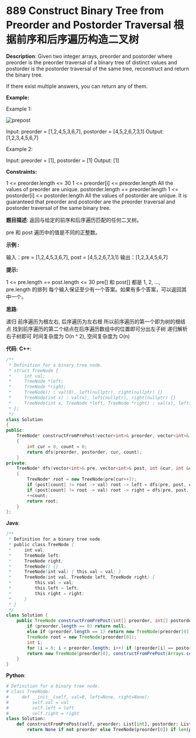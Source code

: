 # 889 Construct Binary Tree from Preorder and Postorder Traversal 根据前序和后序遍历构造二叉树

__Description__:
Given two integer arrays, preorder and postorder where preorder is the preorder traversal of a binary tree of distinct values and postorder is the postorder traversal of the same tree, reconstruct and return the binary tree.

If there exist multiple answers, you can return any of them.

__Example:__

Example 1:

![prepost](https://assets.leetcode.com/uploads/2021/07/24/lc-prepost.jpg)

Input: preorder = [1,2,4,5,3,6,7], postorder = [4,5,2,6,7,3,1]
Output: [1,2,3,4,5,6,7]

Example 2:

Input: preorder = [1], postorder = [1]
Output: [1]

__Constraints:__

1 <= preorder.length <= 30
1 <= preorder[i] <= preorder.length
All the values of preorder are unique.
postorder.length == preorder.length
1 <= postorder[i] <= postorder.length
All the values of postorder are unique.
It is guaranteed that preorder and postorder are the preorder traversal and postorder traversal of the same binary tree.

__题目描述__:
返回与给定的前序和后序遍历匹配的任何二叉树。

pre 和 post 遍历中的值是不同的正整数。

__示例 :__

输入：pre = [1,2,4,5,3,6,7], post = [4,5,2,6,7,3,1]
输出：[1,2,3,4,5,6,7]

__提示:__

1 <= pre.length == post.length <= 30
pre[] 和 post[] 都是 1, 2, ..., pre.length 的排列
每个输入保证至少有一个答案。如果有多个答案，可以返回其中一个。

__思路__:

递归
前序遍历为根左右, 后序遍历为左右根
所以前序遍历的第一个即为树的根结点
找到前序遍历的第二个结点在后序遍历数组中的位置即可分出左子树
递归解析右子树即可
时间复杂度为 O(n ^ 2), 空间复杂度为 O(n)

__代码__:
__C++__:

```C++
/**
 * Definition for a binary tree node.
 * struct TreeNode {
 *     int val;
 *     TreeNode *left;
 *     TreeNode *right;
 *     TreeNode() : val(0), left(nullptr), right(nullptr) {}
 *     TreeNode(int x) : val(x), left(nullptr), right(nullptr) {}
 *     TreeNode(int x, TreeNode *left, TreeNode *right) : val(x), left(left), right(right) {}
 * };
 */
class Solution 
{
public:
    TreeNode* constructFromPrePost(vector<int>& preorder, vector<int>& postorder) 
    {
        int cur = 0, count = 0;
        return dfs(preorder, postorder, cur, count);
    }
private:
    TreeNode* dfs(vector<int>& pre, vector<int>& post, int &cur, int &count)
    {
        TreeNode* root = new TreeNode(pre[cur++]);
        if (post[count] != root -> val) root -> left = dfs(pre, post, cur, count);
        if (post[count] != root -> val) root -> right = dfs(pre, post, cur, count);
        ++count;
        return root;
    }
};
```

__Java__:

```Java
/**
 * Definition for a binary tree node.
 * public class TreeNode {
 *     int val;
 *     TreeNode left;
 *     TreeNode right;
 *     TreeNode() {}
 *     TreeNode(int val) { this.val = val; }
 *     TreeNode(int val, TreeNode left, TreeNode right) {
 *         this.val = val;
 *         this.left = left;
 *         this.right = right;
 *     }
 * }
 */
class Solution {
    public TreeNode constructFromPrePost(int[] preorder, int[] postorder) {
        if (preorder.length == 0) return null;
        else if (preorder.length == 1) return new TreeNode(preorder[0]);
        TreeNode root = new TreeNode(preorder[0]);
        int i;
        for (i = 0; i < preorder.length; i++) if (preorder[i] == postorder[postorder.length - 2]) break;
        return new TreeNode(preorder[0], constructFromPrePost(Arrays.copyOfRange(preorder, 1, i), Arrays.copyOfRange(postorder, 0, i - 1)), constructFromPrePost(Arrays.copyOfRange(preorder, i, postorder.length), Arrays.copyOfRange(postorder, i - 1, postorder.length-1)));
    }
}
```

__Python__:

```Python
# Definition for a binary tree node.
# class TreeNode:
#     def __init__(self, val=0, left=None, right=None):
#         self.val = val
#         self.left = left
#         self.right = right
class Solution:
    def constructFromPrePost(self, preorder: List[int], postorder: List[int]) -> TreeNode:
        return None if not preorder else TreeNode(preorder[0]) if len(preorder) == 1 else TreeNode(preorder[0], self.constructFromPrePost(preorder[1:(n := postorder.index(preorder[1])) + 2], postorder[:n + 1]), self.constructFromPrePost(preorder[n + 2:], postorder[n + 1:-1]))
```
